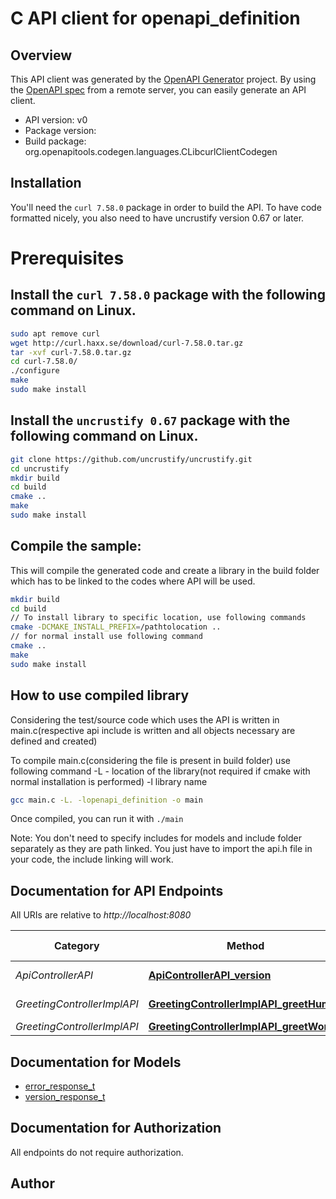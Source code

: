 # C API client for openapi_definition

## Overview
This API client was generated by the [OpenAPI Generator](https://openapi-generator.tech) project. By using the [OpenAPI spec](https://openapis.org) from a remote server, you can easily generate an API client.

- API version: v0
- Package version: 
- Build package: org.openapitools.codegen.languages.CLibcurlClientCodegen

## Installation
You'll need the `curl 7.58.0` package in order to build the API. To have code formatted nicely, you also need to have uncrustify version 0.67 or later.

# Prerequisites

## Install the `curl 7.58.0` package with the following command on Linux.
```bash
sudo apt remove curl
wget http://curl.haxx.se/download/curl-7.58.0.tar.gz
tar -xvf curl-7.58.0.tar.gz
cd curl-7.58.0/
./configure
make
sudo make install
```
## Install the `uncrustify 0.67` package with the following command on Linux.
```bash
git clone https://github.com/uncrustify/uncrustify.git
cd uncrustify
mkdir build
cd build
cmake ..
make
sudo make install
```

## Compile the sample:
This will compile the generated code and create a library in the build folder which has to be linked to the codes where API will be used.
```bash
mkdir build
cd build
// To install library to specific location, use following commands
cmake -DCMAKE_INSTALL_PREFIX=/pathtolocation ..
// for normal install use following command
cmake ..
make
sudo make install
```
## How to use compiled library
Considering the test/source code which uses the API is written in main.c(respective api include is written and all objects necessary are defined and created)

To compile main.c(considering the file is present in build folder) use following command
-L - location of the library(not required if cmake with normal installation is performed)
-l library name
```bash
gcc main.c -L. -lopenapi_definition -o main
```
Once compiled, you can run it with ``` ./main ```

Note: You don't need to specify includes for models and include folder separately as they are path linked. You just have to import the api.h file in your code, the include linking will work.

## Documentation for API Endpoints

All URIs are relative to *http://localhost:8080*

Category | Method | HTTP request | Description
------------ | ------------- | ------------- | -------------
*ApiControllerAPI* | [**ApiControllerAPI_version**](docs/ApiControllerAPI.md#ApiControllerAPI_version) | **GET** /api/version | 
*GreetingControllerImplAPI* | [**GreetingControllerImplAPI_greetHuman**](docs/GreetingControllerImplAPI.md#GreetingControllerImplAPI_greetHuman) | **GET** /greet/{name} | 
*GreetingControllerImplAPI* | [**GreetingControllerImplAPI_greetWorld**](docs/GreetingControllerImplAPI.md#GreetingControllerImplAPI_greetWorld) | **GET** /greet | 


## Documentation for Models

 - [error_response_t](docs/error_response.md)
 - [version_response_t](docs/version_response.md)


## Documentation for Authorization

All endpoints do not require authorization.

## Author



